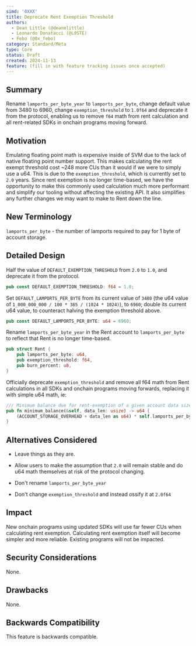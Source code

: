 ```yaml
---
simd: '0XXX'
title: Deprecate Rent Exemption Threshold
authors:
  - Dean Little (@deanmlittle)
  - Leonardo Donatacci (@L0STE)
  - Febo (@0x_febo)
category: Standard/Meta
type: Core
status: Draft
created: 2024-11-13
feature: (fill in with feature tracking issues once accepted)
---
```


## Summary

Rename `lamports_per_byte_year` to `lamports_per_byte`, change default value from 3480 to 6960, change `exemption_threshold` to `1.0f64` and deprecate it from the protocol, enabling us to remove `f64` math from rent calculation and all rent-related SDKs in onchain programs moving forward.

## Motivation

Emulating floating point math is expensive inside of SVM due to the lack of native floating point number support. This makes calculating the rent exempt threshold cost ~248 more CUs than it would if we were to simply use a u64. This is due to the `exemption_threshold`, which is currently set to `2.0` years. Since rent exemption is no longer time-based, we have the opportunity to make this commonly used calculation much more performant and simplify our tooling without affecting the existing API. It also simplifies any further changes we may want to make to Rent down the line.

## New Terminology

`lamports_per_byte` - the number of lamports required to pay for 1 byte of account storage.

## Detailed Design

Half the value of `DEFAULT_EXEMPTION_THRESHOLD` from `2.0` to `1.0`, and deprecate it from the protocol.

```rs
pub const DEFAULT_EXEMPTION_THRESHOLD: f64 = 1.0;
```

Set `DEFAULT_LAMPORTS_PER_BYTE` from its current value of `3480` (the u64 value of `1_000_000_000 / 100 * 365 / (1024 * 1024)`), to `6960`; double its current u64 value, to counteract halving the exemption threshold above.

```rs
pub const DEFAULT_LAMPORTS_PER_BYTE: u64 = 6960;
```

Rename `lamports_per_byte_year` in the Rent account to `lamports_per_byte` to reflect that Rent is no longer time-based.

```rs
pub struct Rent {
    pub lamports_per_byte: u64,
    pub exemption_threshold: f64,
    pub burn_percent: u8,
}
```

Officially deprecate `exemption_threshold` and remove all f64 math from Rent calculations in all SDKs and onchain programs moving forwards, replacing it with simple u64 math, ie:

```rs
/// Minimum balance due for rent-exemption of a given account data size.
pub fn minimum_balance(&self, data_len: usize) -> u64 {
    (ACCOUNT_STORAGE_OVERHEAD + data_len as u64) * self.lamports_per_byte
}
```

## Alternatives Considered

- Leave things as they are.

- Allow users to make the assumption that `2.0` will remain stable and do u64 math themselves at risk of the protocol changing.

- Don't rename `lamports_per_byte_year`

- Don't change `exemption_threshold` and instead ossify it at `2.0f64`

## Impact

New onchain programs using updated SDKs will use far fewer CUs when calculating rent exemption. Calculating rent exemption itself will become simpler and more reliable. Existing programs will not be impacted.

## Security Considerations

None.

## Drawbacks

None.

## Backwards Compatibility

This feature is backwards compatible.

